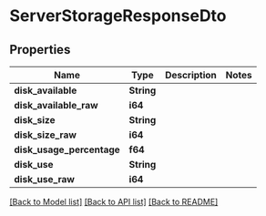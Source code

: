 # ServerStorageResponseDto

## Properties

Name | Type | Description | Notes
------------ | ------------- | ------------- | -------------
**disk_available** | **String** |  | 
**disk_available_raw** | **i64** |  | 
**disk_size** | **String** |  | 
**disk_size_raw** | **i64** |  | 
**disk_usage_percentage** | **f64** |  | 
**disk_use** | **String** |  | 
**disk_use_raw** | **i64** |  | 

[[Back to Model list]](../README.md#documentation-for-models) [[Back to API list]](../README.md#documentation-for-api-endpoints) [[Back to README]](../README.md)


